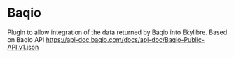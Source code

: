 # Baqio

Plugin to allow integration of the data returned by Baqio into Ekylibre.
Based on Baqio API https://api-doc.baqio.com/docs/api-doc/Baqio-Public-API.v1.json

